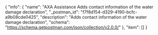 {
  "info": {
    "name": "AXA Assistance Adds contact information of the water damage declaration",
    "_postman_id": "f7f8d154-d329-4190-bcfc-a9b08cde0425",
    "description": "Adds contact information of the water damage declaration",
    "schema": "https://schema.getpostman.com/json/collection/v2.0.0/"
  },
  "item": []
}